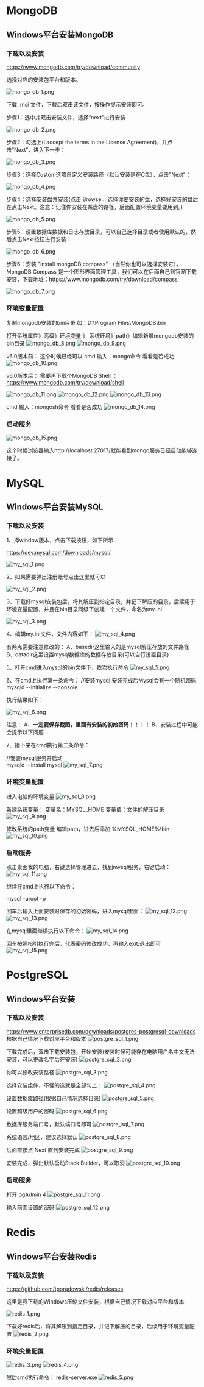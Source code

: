 # MongoDB

## Windows平台安装MongoDB

### 下载以及安装
https://www.mongodb.com/try/download/community

选择对应的安装包平台和版本。

![mongo_db_1.png](./imgs/mongo_db/mongo_db_1.png)

下载 .msi 文件，下载后双击该文件，按操作提示安装即可。

步骤1：选中并双击安装文件，选择“next”进行安装：

![mongo_db_2.png](./imgs/mongo_db/mongo_db_2.png)

步骤2：勾选上(I accept the terms in the License Agreement)，并点击“Next”，进入下一步：

![mongo_db_3.png](./imgs/mongo_db/mongo_db_3.png)

步骤3：选择Custom选项自定义安装路径（默认安装是在C盘），点击"Next"：

![mongo_db_4.png](./imgs/mongo_db/mongo_db_4.png)

步骤4：选择安装盘并安装(点击 Browse… 选择你要安装的盘，选择好安装的盘后在点击Next。注意：记住你安装在某盘的路径，后面配置环境变量要用到。)

![mongo_db_5.png](./imgs/mongo_db/mongo_db_5.png)

步骤5：设置数据库数据和日志存放目录，可以自己选择目录或者使用默认的，然后点击Next按钮进行安装：

![mongo_db_6.png](./imgs/mongo_db/mongo_db_6.png)

步骤6：安装 "install mongoDB compass" （当然你也可以选择安装它），MongoDB Compass 是一个图形界面管理工具，我们可以在后面自己到官网下载安装，下载地址：https://www.mongodb.com/try/download/compass

![mongo_db_7.png](./imgs/mongo_db/mongo_db_7.png)

### 环境变量配置
复制mongodb安装的bin目录 如：D:\Program Files\MongoDB\bin

打开系统属性》高级》环境变量 》 系统环境》path》编辑新增mongodb安装的bin目录
![mongo_db_8.png](./imgs/mongo_db/mongo_db_8.png)
![mongo_db_9.png](./imgs/mongo_db/mongo_db_9.png)

v6.0版本前：
这个时候已经可以 cmd 输入：mongo命令 看看是否成功
![mongo_db_10.png](./imgs/mongo_db/mongo_db_10.png)

v6.0版本后：
需要再下载个MongoDB Shell ：https://www.mongodb.com/try/download/shell

![mongo_db_11.png](./imgs/mongo_db/mongo_db_11.png)
![mongo_db_12.png](./imgs/mongo_db/mongo_db_12.png)
![mongo_db_13.png](./imgs/mongo_db/mongo_db_13.png)

cmd 输入：mongosh命令 看看是否成功
![mongo_db_14.png](./imgs/mongo_db/mongo_db_14.png)


### 启动服务
![mongo_db_15.png](./imgs/mongo_db/mongo_db_15.png)

这个时候浏览器输入http://localhost:27017/就能看到mongo服务已经启动能够连接了。



# MySQL

## Windows平台安装MySQL

### 下载以及安装
1、择window版本，点击下载按钮，如下所示：

https://dev.mysql.com/downloads/mysql/

![my_sql_1.png](./imgs/my_sql/my_sql_1.png)

2、如果需要弹出注册账号点击这里就可以

![my_sql_2.png](./imgs/my_sql/my_sql_2.png)

3、下载好mysql安装包后，将其解压到指定目录，并记下解压的目录，后续用于环境变量配置，并且在bin目录同级下创建一个文件，命名为my.ini

![my_sql_3.png](./imgs/my_sql/my_sql_3.png)

4、编辑my.ini文件，文件内容如下：
![my_sql_4.png](./imgs/my_sql/my_sql_4.png)

有两点需要注意修改的：
A、basedir这里输入的是mysql解压存放的文件路径
B、datadir这里设置mysql数据库的数据存放目录(可以自行设置目录)

5、打开cmd进入mysql的bin文件下，依次执行命令
![my_sql_5.png](./imgs/my_sql/my_sql_5.png)

6、在cmd上执行第一条命令：
//安装mysql  安装完成后Mysql会有一个随机密码
mysqld --initialize --console

执行结果如下：

![my_sql_6.png](./imgs/my_sql/my_sql_6.png)

注意：
A、**一定要保存截图，里面有安装的初始密码**！！！！
B、安装过程中可能会提示以下问题

7、接下来在cmd执行第二条命令：

//安装mysql服务并启动   
mysqld --install mysql
![my_sql_7.png](./imgs/my_sql/my_sql_7.png)

### 环境变量配置

进入电脑的环境变量
![my_sql_8.png](./imgs/my_sql/my_sql_8.png)

新建系统变量：
变量名：MYSQL_HOME
变量值：文件的解压目录
![my_sql_9.png](./imgs/my_sql/my_sql_9.png)

修改系统的path变量
编辑path，进去后添加 %MYSQL_HOME%\bin
![my_sql_10.png](./imgs/my_sql/my_sql_10.png)

### 启动服务

点击桌面我的电脑，右键选择管理进去，找到mysql服务，右键启动：
![my_sql_11.png](./imgs/my_sql/my_sql_11.png)

继续在cmd上执行以下命令：

mysql -uroot -p

回车后输入上面安装时保存的初始密码，进入mysql里面：
![my_sql_12.png](./imgs/my_sql/my_sql_12.png)
![my_sql_13.png](./imgs/my_sql/my_sql_13.png)

在mysql里面继续执行以下命令：
![my_sql_14.png](./imgs/my_sql/my_sql_14.png)

回车按照指引执行完后，代表密码修改成功，再输入exit;退出即可
![my_sql_15.png](./imgs/my_sql/my_sql_15.png)



# PostgreSQL

## Windows平台安装

### 下载以及安装
https://www.enterprisedb.com/downloads/postgres-postgresql-downloads
根据自己情况下载对应平台和版本
![postgre_sql_1.png](./imgs/postgre_sql/postgre_sql_1.png)

下载完成后，双击下载安装包，开始安装(安装时候可能存在电脑用户名中文无法安装，可以更改名字后在安装)
![postgre_sql_2.png](./imgs/postgre_sql/postgre_sql_2.png)

你可以修改安装路径
![postgre_sql_3.png](./imgs/postgre_sql/postgre_sql_3.png)

选择安装组件，不懂的选就是全部勾上：
![postgre_sql_4.png](./imgs/postgre_sql/postgre_sql_4.png)

设置数据库路径(根据自己情况选择目录)
![postgre_sql_5.png](./imgs/postgre_sql/postgre_sql_5.png)

设置超级用户的密码
![postgre_sql_6.png](./imgs/postgre_sql/postgre_sql_6.png)

数据库服务端口号，默认端口号即可
![postgre_sql_7.png](./imgs/postgre_sql/postgre_sql_7.png)

系统语言/地区，建议选择默认
![postgre_sql_8.png](./imgs/postgre_sql/postgre_sql_8.png)

后面直接点 Next 直到安装完成
![postgre_sql_9.png](./imgs/postgre_sql/postgre_sql_9.png)

安装完成，弹出默认启动Stack Builder，可以取消
![postgre_sql_10.png](./imgs/postgre_sql/postgre_sql_10.png)

### 启动服务

打开 pgAdmin 4
![postgre_sql_11.png](./imgs/postgre_sql/postgre_sql_11.png)

输入前面设置的密码
![postgre_sql_12.png](./imgs/postgre_sql/postgre_sql_12.png)




# Redis

## Windows平台安装Redis

### 下载以及安装

https://github.com/tporadowski/redis/releases

这里是我下载的Windows压缩文件安装，根据自己情况下载对应平台和版本

![redis_1.png](./imgs/redis/redis_1.png)

下载好redis后，将其解压到指定目录，并记下解压的目录，后续用于环境变量配置
![redis_2.png](./imgs/redis/redis_2.png)

### 环境变量配置
![redis_3.png](./imgs/redis/redis_3.png)
![redis_4.png](./imgs/redis/redis_4.png)

然后cmd执行命令：
redis-server.exe
![redis_5.png](./imgs/redis/redis_5.png)
